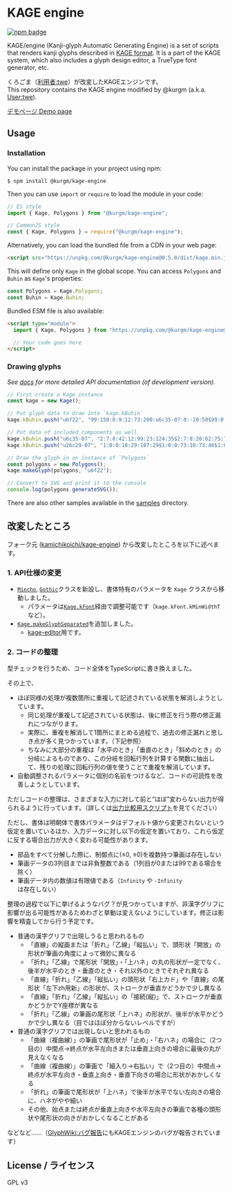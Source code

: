 # KAGE engine

[![npm badge](https://img.shields.io/npm/v/@kurgm/kage-engine)](https://www.npmjs.com/package/@kurgm/kage-engine)

KAGE/engine (Kanji-glyph Automatic Generating Engine) is a set of scripts that renders kanji glyphs described in [KAGE format](https://glyphwiki.org/wiki/GlyphWiki:KAGE%e3%83%87%e3%83%bc%e3%82%bf%e4%bb%95%e6%a7%98).
It is a part of the KAGE system, which also includes a glyph design editor, a TrueType font generator, etc.

くろごま（[利用者:twe](https://glyphwiki.org/wiki/User:twe)）が改変したKAGEエンジンです。  
This repository contains the KAGE engine modified by @kurgm (a.k.a. [User:twe](https://glyphwiki.org/wiki/User:twe)).

[デモページ Demo page](https://kurgm.github.io/kage-engine/)

## Usage

### Installation

You can install the package in your project using npm:
```console
$ npm install @kurgm/kage-engine
```
Then you can use `import` or `require` to load the module in your code:
```js
// ES style
import { Kage, Polygons } from "@kurgm/kage-engine";

// CommonJS style
const { Kage, Polygons } = require("@kurgm/kage-engine");
```

Alternatively, you can load the bundled file from a CDN in your web page:
```html
<script src="https://unpkg.com/@kurgm/kage-engine@0.5.0/dist/kage.min.js"></script>
```
This will define only `Kage` in the global scope. You can access `Polygons` and `Buhin` as `Kage`'s properties:
```js
const Polygons = Kage.Polygons;
const Buhin = Kage.Buhin;
```

Bundled ESM file is also available:
```html
<script type="module">
  import { Kage, Polygons } from "https://unpkg.com/@kurgm/kage-engine@0.6.0/dist/kage.min.mjs";

  // Your code goes here
</script>
```

### Drawing glyphs

*See [docs](docs/classes/Kage.md) for more detailed API documentation (of development version).*

```js
// First create a Kage instance
const kage = new Kage();

// Put glyph data to draw into `kage.kBuhin`
kage.kBuhin.push("u6f22", "99:150:0:9:12:73:200:u6c35-07:0:-10:50$99:0:0:54:10:190:199:u26c29-07");

// Put data of included components as well
kage.kBuhin.push("u6c35-07", "2:7:8:42:12:99:23:124:35$2:7:8:20:62:75:71:97:85$2:7:8:12:123:90:151:81:188$2:2:7:63:144:109:118:188:51");
kage.kBuhin.push("u26c29-07", "1:0:0:18:29:187:29$1:0:0:73:10:73:48$1:0:0:132:10:132:48$1:12:13:44:59:44:87$1:2:2:44:59:163:59$1:22:23:163:59:163:87$1:2:2:44:87:163:87$1:0:0:32:116:176:116$1:0:0:21:137:190:137$7:32:7:102:59:102:123:102:176:10:190$2:7:0:105:137:126:169:181:182");

// Draw the glyph in an instance of `Polygons`
const polygons = new Polygons();
kage.makeGlyph(polygons, "u6f22");

// Convert to SVG and print it to the console
console.log(polygons.generateSVG());
```

There are also other samples available in the [samples](samples/) directory.

## 改変したところ

フォーク元 ([kamichikoichi/kage-engine](https://github.com/kamichikoichi/kage-engine)) から改変したところを以下に述べます。

### 1. API仕様の変更

- [`Mincho`](docs/classes/Mincho.md), [`Gothic`](docs/classes/Gothic.md)クラスを新設し、書体特有のパラメータを `Kage` クラスから移動しました。
    - パラメータは[`Kage.kFont`](docs/classes/Kage.md#kfont)経由で調整可能です（`kage.kFont.kMinWidthT` など）。
- [`Kage.makeGlyphSeparated`](docs/classes/Kage.md#makeglyphseparated)を追加しました。
    - [kage-editor](https://github.com/kurgm/kage-editor)用です。

### 2. コードの整理

型チェックを行うため、コード全体をTypeScriptに書き換えました。

その上で、
- ほぼ同様の処理が複数箇所に重複して記述されている状態を解消しようとしています。
    - 同じ処理が重複して記述されている状態は、後に修正を行う際の修正漏れにつながります。
    - 実際に、重複を解消して1箇所にまとめる過程で、過去の修正漏れと思しき点が多く見つかっています。（下記参照）
    - ちなみに大部分の重複は「水平のとき」「垂直のとき」「斜めのとき」の分岐によるものであり、この分岐を回転行列を計算する関数に抽出して、残りの処理に回転行列の値を使うことで重複を解消しています。
- 自動調整されるパラメータに個別の名前をつけるなど、コードの可読性を改善しようとしています。

ただしコードの整理は、さまざまな入力に対して前と“ほぼ”変わらない出力が得られるように行っています。（詳しくは[出力比較用スクリプト](https://github.com/kurgm/kage-engine-compare)を見てください）

ただし、書体は明朝体で書体パラメータはデフォルト値から変更されないという仮定を置いているほか、入力データに対し以下の仮定を置いており、これら仮定に反する場合出力が大きく変わる可能性があります。

- 部品をすべて分解した際に、制御点に(±0, ±0)を複数持つ筆画は存在しない
- 筆画データの3列目までは非負整数である（1列目が0または99である場合を除く）
- 筆画データ内の数値は有限値である（`Infinity` や `-Infinity` は存在しない）

整理の過程で以下に挙げるようなバグ？が見つかっていますが、非漢字グリフに影響が出る可能性があるためわざと挙動は変えないようにしています。修正は影響を精査してから行う予定です。

- 普通の漢字グリフで出現しうると思われるもの
    - 「直線」の縦画または「折れ」「乙線」「縦払い」で、頭形状「開放」の形状が筆画の角度によって微妙に異なる
    - 「折れ」「乙線」で尾形状「開放」・「上ハネ」の丸の形状が一定でなく、後半が水平のとき・垂直のとき・それ以外のときでそれぞれ異なる
    - 「直線」「折れ」「乙線」「縦払い」の頭形状「右上カド」や「直線」の尾形状「左下zh用新」の形状が、ストロークが垂直かどうかで少し異なる
    - 「直線」「折れ」「乙線」「縦払い」の「接続(縦)」で、ストロークが垂直かどうかでY座標が異なる
    - 「折れ」「乙線」の筆画の尾形状「上ハネ」の形状が、後半が水平かどうかで少し異なる（目ではほぼ分からないレベルですが）
- 普通の漢字グリフでは出現しないと思われるもの
    - 「曲線（複曲線）」の筆画で尾形状が「止め」・「右ハネ」の場合に（2つ目の）中間点→終点が水平左向きまたは垂直上向きの場合に最後の丸が見えなくなる
    - 「曲線（複曲線）」の筆画で「細入り→右払い」で（2つ目の）中間点→終点が水平左向き・垂直上向き・垂直下向きの場合に形状がおかしくなる
    - 「折れ」の筆画で尾形状が「上ハネ」で後半が水平でない左向きの場合に、ハネがやや細い
    - その他、始点または終点が垂直上向きや水平左向きの筆画で各種の頭形状や尾形状の向きがおかしくなることがある

などなど……（[GlyphWiki:バグ報告](http://glyphwiki.org/wiki/GlyphWiki:%E3%83%90%E3%82%B0%E5%A0%B1%E5%91%8A)にもKAGEエンジンのバグが報告されています）

## License / ライセンス

GPL v3
